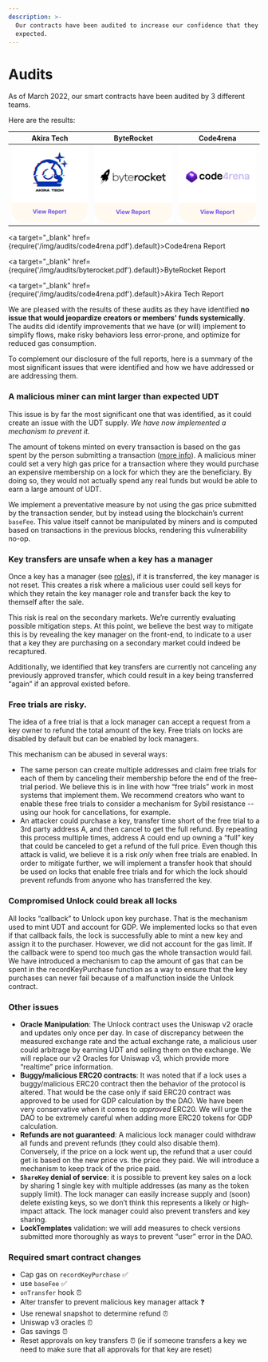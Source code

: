 ```yaml
---
description: >-
  Our contracts have been audited to increase our confidence that they work as
  expected.
---
```


# Audits

As of March 2022, our smart contracts have been audited by 3 different teams.

Here are the results:

| Akira Tech                             | ByteRocket                            | Code4rena                                  |
| -------------------------------------- | ------------------------------------- | ------------------------------------------ |
| ![](../../static/img/audits/Akira.png) | ![](../../static/img/audits/Byte.png) | ![](../../static/img/audits/code4rena.png) |

<a target="\_blank" href={require('/img/audits/code4rena.pdf').default}>Code4rena Report</a>

<a target="\_blank" href={require('/img/audits/byterocket.pdf').default}>ByteRocket Report</a>

<a target="\_blank" href={require('/img/audits/code4rena.pdf').default}>Akira Tech Report</a>

We are pleased with the results of these audits as they have identified **no issue that would jeopardize creators or members' funds systemically**. The audits did identify improvements that we have (or will) implement to simplify flows, make risky behaviors less error-prone, and optimize for reduced gas consumption.

To complement our disclosure of the full reports, here is a summary of the most significant issues that were identified and how we have addressed or are addressing them.

### A malicious miner can mint larger than expected UDT

This issue is by far the most significant one that was identified, as it could create an issue with the UDT supply. _We have now implemented a mechanism to prevent it._

The amount of tokens minted on every transaction is based on the gas spent by the person submitting a transaction ([more info](../../governance/the-unlock-token/#earning-udt)). A malicious miner could set a very high gas price for a transaction where they would purchase an expensive membership on a lock for which they are the beneficiary. By doing so, they would not actually spend any real funds but would be able to earn a large amount of UDT.

We implement a preventative measure by not using the gas price submitted by the transaction sender, but by instead using the blockchain’s current `baseFee`. This value itself cannot be manipulated by miners and is computed based on transactions in the previous blocks, rendering this vulnerability no-op.

### Key transfers are unsafe when a key has a manager

Once a key has a manager (see [roles](./Public%20Lock/access-control.md)), if it is transferred, the key manager is not reset. This creates a risk where a malicious user could sell keys for which they retain the key manager role and transfer back the key to themself after the sale.

This risk is real on the secondary markets. We’re currently evaluating possible mitigation steps. At this point, we believe the best way to mitigate this is by revealing the key manager on the front-end, to indicate to a user that a key they are purchasing on a secondary market could indeed be recaptured.

Additionally, we identified that key transfers are currently not canceling any previously approved transfer, which could result in a key being transferred “again” if an approval existed before.&#x20;

### Free trials are risky.

The idea of a free trial is that a lock manager can accept a request from a key owner to refund the total amount of the key. Free trials on locks are disabled by default but can be enabled by lock managers.

This mechanism can be abused in several ways:

- The same person can create multiple addresses and claim free trials for each of them by canceling their membership before the end of the free-trial period. We believe this is in line with how “free trials” work in most systems that implement them. We recommend creators who want to enable these free trials to consider a mechanism for Sybil resistance -- using our hook for cancellations, for example.
- An attacker could purchase a key, transfer time short of the free trial to a 3rd party address A, and then cancel to get the full refund. By repeating this process multiple times, address A could end up owning a “full” key that could be canceled to get a refund of the full price. Even though this attack is valid, we believe it is a risk _only_ when free trials are enabled. In order to mitigate further, we will implement a transfer hook that should be used on locks that enable free trials and for which the lock should prevent refunds from anyone who has transferred the key.

### Compromised Unlock could break all locks

All locks “callback” to Unlock upon key purchase. That is the mechanism used to mint UDT and account for GDP. We implemented locks so that even if that callback fails, the lock is successfully able to mint a new key and assign it to the purchaser. However, we did not account for the gas limit. If the callback were to spend too much gas the whole transaction would fail. We have introduced a mechanism to cap the amount of gas that can be spent in the recordKeyPurchase function as a way to ensure that the key purchases can never fail because of a malfunction inside the Unlock contract.

### Other issues

- **Oracle Manipulation**: The Unlock contract uses the Uniswap v2 oracle and updates only once per day. In case of discrepancy between the measured exchange rate and the actual exchange rate, a malicious user could arbitrage by earning UDT and selling them on the exchange. We will replace our v2 Oracles for Uniswap v3, which provide more “realtime” price information.
- **Buggy/malicious ERC20 contracts**: It was noted that if a lock uses a buggy/malicious ERC20 contract then the behavior of the protocol is altered. That would be the case only if said ERC20 contract was approved to be used for GDP calculation by the DAO. We have been very conservative when it comes to _approved_ ERC20. We will urge the DAO to be extremely careful when adding more ERC20 tokens for GDP calculation.
- **Refunds are not guaranteed**: A malicious lock manager could withdraw all funds and prevent refunds (they could also disable them). Conversely, if the price on a lock went up, the refund that a user could get is based on the new price vs. the price they paid. We will introduce a mechanism to keep track of the price paid.
- **`ShareKey` denial of service**: it is possible to prevent key sales on a lock by sharing 1 single key with multiple addresses (as many as the token supply limit). The lock manager can easily increase supply and (soon) delete existing keys, so we don’t think this represents a likely or high-impact attack. The lock manager could also prevent transfers and key sharing.
- **LockTemplates** validation: we will add measures to check versions submitted more thoroughly as ways to prevent “user” error in the DAO.

### Required smart contract changes

- Cap gas on `recordKeyPurchase` ✅
- use `baseFee` ✅
- `onTransfer` hook ⏰
- Alter transfer to prevent malicious key manager attack ❓
- Use renewal snapshot to determine refund ⏰
- Uniswap v3 oracles ⏰
- Gas savings ⏰
- Reset approvals on key transfers ⏰ (ie if someone transfers a key we need to make sure that all approvals for that key are reset)

